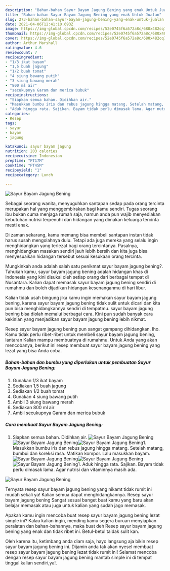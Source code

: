 ```yaml
---
description: "Bahan-bahan Sayur Bayam Jagung Bening yang enak Untuk Jualan"
title: "Bahan-bahan Sayur Bayam Jagung Bening yang enak Untuk Jualan"
slug: 273-bahan-bahan-sayur-bayam-jagung-bening-yang-enak-untuk-jualan
date: 2021-04-06T12:41:10.693Z
image: https://img-global.cpcdn.com/recipes/52e0745f6a572a8c/680x482cq70/sayur-bayam-jagung-bening-foto-resep-utama.jpg
thumbnail: https://img-global.cpcdn.com/recipes/52e0745f6a572a8c/680x482cq70/sayur-bayam-jagung-bening-foto-resep-utama.jpg
cover: https://img-global.cpcdn.com/recipes/52e0745f6a572a8c/680x482cq70/sayur-bayam-jagung-bening-foto-resep-utama.jpg
author: Arthur Marshall
ratingvalue: 4.6
reviewcount: 7
recipeingredient:
- "1/3 ikat bayam"
- "1,5 buah jagung"
- "1/2 buah tomat"
- "4 siung bawang putih"
- "3 siung bawang merah"
- "800 ml air"
- "secukupnya Garam dan merica bubuk"
recipeinstructions:
- "Siapkan semua bahan. Didihkan air."
- "Masukkan bumbu iris dan rebus jagung hingga matang. Setelah matang, bumbui dan koreksi rasa. Matikan kompor. Lalu masukkan bayam."
- "Aduk hingga rata. Sajikan. Bayam tidak perlu dimasak lama. Agar nutrisi dan vitaminnya masih ada."
categories:
- Resep
tags:
- sayur
- bayam
- jagung

katakunci: sayur bayam jagung 
nutrition: 203 calories
recipecuisine: Indonesian
preptime: "PT17M"
cooktime: "PT45M"
recipeyield: "1"
recipecategory: Lunch

---
```



![Sayur Bayam Jagung Bening](https://img-global.cpcdn.com/recipes/52e0745f6a572a8c/680x482cq70/sayur-bayam-jagung-bening-foto-resep-utama.jpg)

Sebagai seorang wanita, menyuguhkan santapan sedap pada orang tercinta merupakan hal yang menggembirakan bagi kamu sendiri. Tugas seorang ibu bukan cuma menjaga rumah saja, namun anda pun wajib menyediakan kebutuhan nutrisi terpenuhi dan hidangan yang dimakan keluarga tercinta mesti enak.

Di zaman  sekarang, kamu memang bisa membeli santapan instan tidak harus susah mengolahnya dulu. Tetapi ada juga mereka yang selalu ingin menghidangkan yang terlezat bagi orang tercintanya. Pasalnya, menghidangkan masakan sendiri jauh lebih bersih dan kita juga bisa menyesuaikan hidangan tersebut sesuai kesukaan orang tercinta. 



Mungkinkah anda adalah salah satu penikmat sayur bayam jagung bening?. Tahukah kamu, sayur bayam jagung bening adalah hidangan khas di Indonesia yang kini disukai oleh setiap orang dari berbagai tempat di Nusantara. Kalian dapat memasak sayur bayam jagung bening sendiri di rumahmu dan boleh dijadikan hidangan kesenanganmu di hari libur.

Kalian tidak usah bingung jika kamu ingin memakan sayur bayam jagung bening, karena sayur bayam jagung bening tidak sulit untuk dicari dan kita pun bisa menghidangkannya sendiri di tempatmu. sayur bayam jagung bening bisa diolah memalui berbagai cara. Kini pun sudah banyak cara kekinian yang menjadikan sayur bayam jagung bening lebih nikmat.

Resep sayur bayam jagung bening pun sangat gampang dihidangkan, lho. Kamu tidak perlu ribet-ribet untuk membeli sayur bayam jagung bening, lantaran Kalian mampu membuatnya di rumahmu. Untuk Anda yang akan mencobanya, berikut ini resep membuat sayur bayam jagung bening yang lezat yang bisa Anda coba.

<!--inarticleads1-->

##### Bahan-bahan dan bumbu yang diperlukan untuk pembuatan Sayur Bayam Jagung Bening:

1. Gunakan 1/3 ikat bayam
1. Sediakan 1,5 buah jagung
1. Sediakan 1/2 buah tomat
1. Gunakan 4 siung bawang putih
1. Ambil 3 siung bawang merah
1. Sediakan 800 ml air
1. Ambil secukupnya Garam dan merica bubuk




<!--inarticleads2-->

##### Cara membuat Sayur Bayam Jagung Bening:

1. Siapkan semua bahan. Didihkan air.
<img src="https://img-global.cpcdn.com/steps/b693375d96ceb771/160x128cq70/sayur-bayam-jagung-bening-langkah-memasak-1-foto.jpg" alt="Sayur Bayam Jagung Bening"><img src="https://img-global.cpcdn.com/steps/4938cd1643585741/160x128cq70/sayur-bayam-jagung-bening-langkah-memasak-1-foto.jpg" alt="Sayur Bayam Jagung Bening"><img src="https://img-global.cpcdn.com/steps/f86434dc9028608e/160x128cq70/sayur-bayam-jagung-bening-langkah-memasak-1-foto.jpg" alt="Sayur Bayam Jagung Bening">1. Masukkan bumbu iris dan rebus jagung hingga matang. Setelah matang, bumbui dan koreksi rasa. Matikan kompor. Lalu masukkan bayam.
<img src="https://img-global.cpcdn.com/steps/f8b07df1ec2de24a/160x128cq70/sayur-bayam-jagung-bening-langkah-memasak-2-foto.jpg" alt="Sayur Bayam Jagung Bening"><img src="https://img-global.cpcdn.com/steps/09365de353d66583/160x128cq70/sayur-bayam-jagung-bening-langkah-memasak-2-foto.jpg" alt="Sayur Bayam Jagung Bening"><img src="https://img-global.cpcdn.com/steps/aebcc05df3e6655c/160x128cq70/sayur-bayam-jagung-bening-langkah-memasak-2-foto.jpg" alt="Sayur Bayam Jagung Bening">1. Aduk hingga rata. Sajikan. Bayam tidak perlu dimasak lama. Agar nutrisi dan vitaminnya masih ada.
<img src="https://img-global.cpcdn.com/steps/560f4719078ef8c6/160x128cq70/sayur-bayam-jagung-bening-langkah-memasak-3-foto.jpg" alt="Sayur Bayam Jagung Bening">



Ternyata resep sayur bayam jagung bening yang nikamt tidak rumit ini mudah sekali ya! Kalian semua dapat menghidangkannya. Resep sayur bayam jagung bening Sangat sesuai banget buat kamu yang baru akan belajar memasak atau juga untuk kalian yang sudah jago memasak.

Apakah kamu ingin mencoba buat resep sayur bayam jagung bening lezat simple ini? Kalau kalian ingin, mending kamu segera buruan menyiapkan peralatan dan bahan-bahannya, maka buat deh Resep sayur bayam jagung bening yang enak dan tidak ribet ini. Betul-betul taidak sulit kan. 

Oleh karena itu, ketimbang anda diam saja, hayo langsung aja bikin resep sayur bayam jagung bening ini. Dijamin anda tak akan nyesel membuat resep sayur bayam jagung bening lezat tidak rumit ini! Selamat mencoba dengan resep sayur bayam jagung bening mantab simple ini di tempat tinggal kalian sendiri,ya!.

